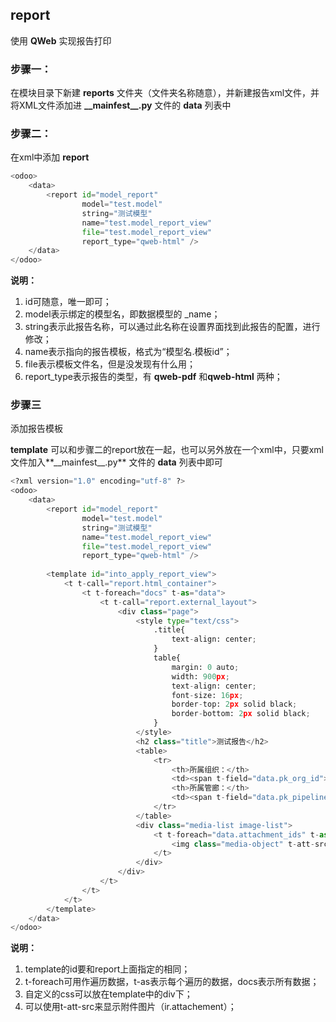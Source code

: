 ## report

使用 **QWeb** 实现报告打印

### 步骤一：

在模块目录下新建 **reports** 文件夹（文件夹名称随意），并新建报告xml文件，并将XML文件添加进 **\_\_mainfest\_\_.py** 文件的 **data** 列表中

### 步骤二：

在xml中添加 **report** 

```python
<odoo>
	<data>
    	<report id="model_report"
                model="test.model"
                string="测试模型"
                name="test.model_report_view"
                file="test.model_report_view"
                report_type="qweb-html" />
    </data>
</odoo>
```

**说明：**

1. id可随意，唯一即可；
2. model表示绑定的模型名，即数据模型的 _name；
3. string表示此报告名称，可以通过此名称在设置界面找到此报告的配置，进行修改；
4. name表示指向的报告模板，格式为“模型名.模板id”；
5. file表示模板文件名，但是没发现有什么用；
6. report_type表示报告的类型，有 **qweb-pdf** 和**qweb-html** 两种；

### 步骤三

添加报告模板

**template** 可以和步骤二的report放在一起，也可以另外放在一个xml中，只要xml文件加入**\_\_mainfest\_\_.py** 文件的 **data** 列表中即可

```python
<?xml version="1.0" encoding="utf-8" ?>
<odoo>
    <data>
    	<report id="model_report"
                model="test.model"
                string="测试模型"
                name="test.model_report_view"
                file="test.model_report_view"
                report_type="qweb-html" />
                
        <template id="into_apply_report_view">
			<t t-call="report.html_container">
                <t t-foreach="docs" t-as="data">
                    <t t-call="report.external_layout">
                        <div class="page">
                            <style type="text/css">
                                .title{
                                    text-align: center;
                                }
                                table{
                                    margin: 0 auto;
                                    width: 900px;
                                    text-align: center;
                                    font-size: 16px;
                                    border-top: 2px solid black;
                                    border-bottom: 2px solid black;
                                }
                            </style>
                            <h2 class="title">测试报告</h2>
                            <table>
                                <tr>
                                    <th>所属组织：</th>
                                    <td><span t-field="data.pk_org_id"></span></td>
                                    <th>所属管廊：</th>
                                    <td><span t-field="data.pk_pipeline_id"></span></td>
                                </tr>
                            </table>
                            <div class="media-list image-list">
                                <t t-foreach="data.attachment_ids" t-as="image">
                                    <img class="media-object" t-att-src="'data:image/png;base64,%s' % image.datas" />
                                </t>
                            </div>
                        </div>
                    </t>
                </t>
            </t>
        </template>
    </data>
</odoo>
```

**说明：**

1. template的id要和report上面指定的相同；
2. t-foreach可用作遍历数据，t-as表示每个遍历的数据，docs表示所有数据；
3. 自定义的css可以放在template中的div下；
4. 可以使用t-att-src来显示附件图片（ir.attachement）；